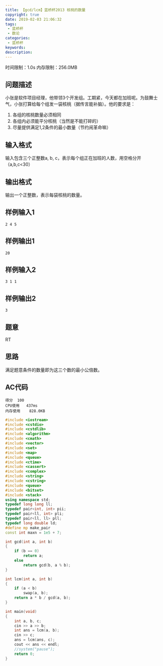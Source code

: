 ```yaml
---
title: 【gcd/lcm】蓝桥杯2013 核桃的数量
copyright: true
date: 2019-02-03 21:06:32
tags:
 - 蓝桥杯
 - 数论
categories:
 - 蓝桥杯
keywords:
description:
---
```


时间限制：1.0s   内存限制：256.0MB

## 问题描述

小张是软件项目经理，他带领3个开发组。工期紧，今天都在加班呢。为鼓舞士气，小张打算给每个组发一袋核桃（据传言能补脑）。他的要求是：
1. 各组的核桃数量必须相同
2. 各组内必须能平分核桃（当然是不能打碎的）
3. 尽量提供满足1,2条件的最小数量（节约闹革命嘛）

<!-- more -->

## 输入格式
输入包含三个正整数a, b, c，表示每个组正在加班的人数，用空格分开（a,b,c<30）

## 输出格式
输出一个正整数，表示每袋核桃的数量。

## 样例输入1
	2 4 5

## 样例输出1
	20

## 样例输入2
	3 1 1

## 样例输出2
	3

## 题意
RT

## 思路
满足题意条件的数量即为这三个数的最小公倍数。

## AC代码
	得分	100
	CPU使用	437ms
	内存使用	828.0KB
```c++
#include <iostream>
#include <cstdio>
#include <cstdlib>
#include <algorithm>
#include <cmath>
#include <vector>
#include <set>
#include <map>
#include <queue>
#include <ctime>
#include <cassert>
#include <complex>
#include <string>
#include <cstring>
#include <queue>
#include <bitset>
#include <stack>
using namespace std;
typedef long long ll;
typedef pair<int, int> pii;
typedef pair<ll, int> pli;
typedef pair<ll, ll> pll;
typedef long double ld;
#define mp make_pair
const int maxn = 1e5 + 7;

int gcd(int a, int b)
{
    if (b == 0)
        return a;
    else
        return gcd(b, a % b);
}

int lcm(int a, int b)
{
    if (a < b)
        swap(a, b);
    return a * b / gcd(a, b);
}

int main(void)
{
    int a, b, c;
    cin >> a >> b;
    int ans = lcm(a, b);
    cin >> c;
    ans = lcm(ans, c);
    cout << ans << endl;
    //system("pause");
    return 0;
}
```